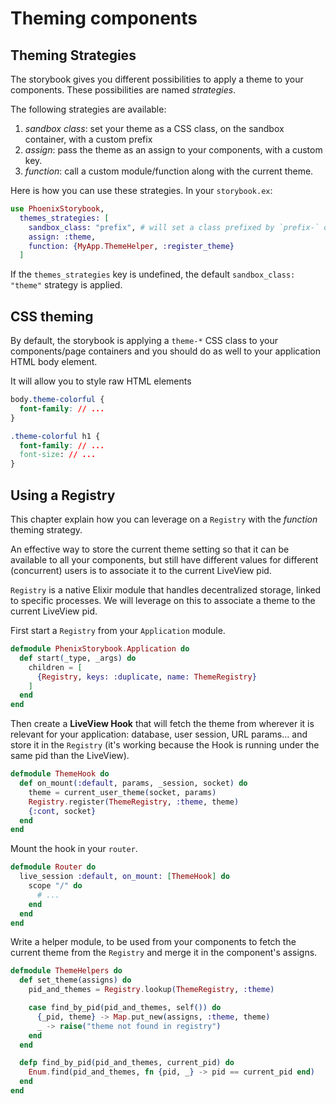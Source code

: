 # Theming components

## Theming Strategies

The storybook gives you different possibilities to apply a theme to your components. These
possibilities are named _strategies_.

The following strategies are available:

1. _sandbox class_: set your theme as a CSS class, on the sandbox container, with a custom prefix
2. _assign_: pass the theme as an assign to your components, with a custom key.
3. _function_: call a custom module/function along with the current theme.

Here is how you can use these strategies. In your `storybook.ex`:

```elixir
use PhoenixStorybook,
  themes_strategies: [
    sandbox_class: "prefix", # will set a class prefixed by `prefix-` on the sandbox container
    assign: :theme,
    function: {MyApp.ThemeHelper, :register_theme}
  ]
```

If the `themes_strategies` key is undefined, the default `sandbox_class: "theme"` strategy is applied.

## CSS theming

By default, the storybook is applying a `theme-*` CSS class to your components/page containers and
you should do as well to your application HTML body element.

It will allow you to style raw HTML elements

```css
body.theme-colorful {
  font-family: // ...
}

.theme-colorful h1 {
  font-family: // ...
  font-size: // ...
}
```

## Using a Registry

This chapter explain how you can leverage on a `Registry` with the _function_ theming strategy.

An effective way to store the current theme setting so that it can be available to all your
components, but still have different values for different (concurrent) users is to associate it to
the current LiveView pid.

`Registry` is a native Elixir module that handles decentralized storage, linked to specific
processes. We will leverage on this to associate a theme to the current LiveView pid.

First start a `Registry` from your `Application` module.

```elixir
defmodule PhenixStorybook.Application do
  def start(_type, _args) do
    children = [
      {Registry, keys: :duplicate, name: ThemeRegistry}
    ]
  end
end
```

Then create a **LiveView Hook** that will fetch the theme from wherever it is relevant for your
application: database, user session, URL params... and store it in the `Registry` (it's working
because the Hook is running under the same pid than the LiveView).

```elixir
defmodule ThemeHook do
  def on_mount(:default, params, _session, socket) do
    theme = current_user_theme(socket, params)
    Registry.register(ThemeRegistry, :theme, theme)
    {:cont, socket}
  end
end
```

Mount the hook in your `router`.

```elixir
defmodule Router do
  live_session :default, on_mount: [ThemeHook] do
    scope "/" do
      # ...
    end
  end
end
```

Write a helper module, to be used from your components to fetch the current theme from the
`Registry` and merge it in the component's assigns.

```elixir
defmodule ThemeHelpers do
  def set_theme(assigns) do
    pid_and_themes = Registry.lookup(ThemeRegistry, :theme)

    case find_by_pid(pid_and_themes, self()) do
      {_pid, theme} -> Map.put_new(assigns, :theme, theme)
      _ -> raise("theme not found in registry")
    end
  end

  defp find_by_pid(pid_and_themes, current_pid) do
    Enum.find(pid_and_themes, fn {pid, _} -> pid == current_pid end)
  end
end
```

